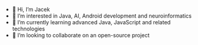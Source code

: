 - 👋 Hi, I’m Jacek
- 👀 I’m interested in Java, AI, Android development and neuroinformatics
- 🌱 I’m currently learning advanced Java, JavaScript and related technologies
- 💞️ I’m looking to collaborate on an open-source project
